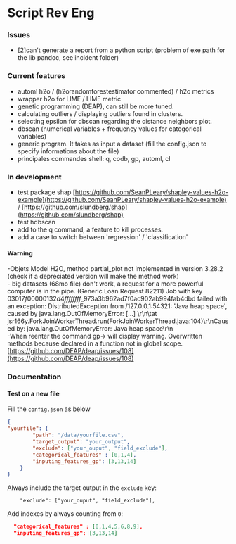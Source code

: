 # Script Rev Eng

### Issues
- [2]can't generate a report from a python script (problem of exe path for the lib pandoc, see incident folder)

### Current features
- automl h2o / (h2orandomforestestimator commented) / h2o metrics 
- wrapper h2o for LIME / LIME metric 
- genetic programming (DEAP), can still be more tuned.
- calculating outliers / displaying outliers found in clusters.
- selecting epsilon for dbscan regarding the distance neighbors plot.
- dbscan (numerical variables + frequency values for categorical variables)
- generic program. It takes as input a dataset (fill the config.json to specify informations about the file)
- principales commandes shell: q, codb, gp, automl, cl

### In development
- test package shap [https://github.com/SeanPLeary/shapley-values-h2o-example](https://github.com/SeanPLeary/shapley-values-h2o-example) / [https://github.com/slundberg/shap](https://github.com/slundberg/shap)
- test hdbscan
- add to the q command, a feature to kill processes.
- add a case to switch between 'regression' / 'classification'

#### Warning
-Objets Model H2O, method partial_plot not implemented in version 3.28.2 (check if a depreciated version will make the method work)
<br/>- big datasets (68mo file) don't work, a request for a more powerful computer is in the pipe. (Generic Loan Request 82211)
Job with key $03017f00000132d4ffffffff$_973a3b962ad7f0ac902ab994fab4dbd failed with an exception: DistributedException from /127.0.0.1:54321: 'Java heap space', 
caused by java.lang.OutOfMemoryError: [...] \r\n\tat jsr166y.ForkJoinWorkerThread.run(ForkJoinWorkerThread.java:104)\r\nCaused by: java.lang.OutOfMemoryError: Java heap space\r\n
<br/>-When reenter the command gp-> will display warning. Overwritten methods because declared in a function not in global scope. [https://github.com/DEAP/deap/issues/108](https://github.com/DEAP/deap/issues/108)

### Documentation
#### Test on a new file
Fill the `config.json` as below
```json
{
"yourfile": {
		"path": "/data/yourfile.csv",
		"target_output": "your_output",
		"exclude": ["your_ouput", "field_exclude"],
		"categorical_features" : [0,1,4],
		"inputing_features_gp": [3,13,14]
	}
}
```
Always include the target output in the `exclude` key: 
```
    "exclude": ["your_ouput", "field_exclude"],
```

Add indexes by always counting from `0`:
```json
  "categorical_features" : [0,1,4,5,6,8,9],
  "inputing_features_gp": [3,13,14]
```


